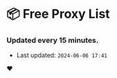 # :package: Free Proxy List
### Updated every 15 minutes.

- Last updated: `2024-06-06 17:41`

:heart:
